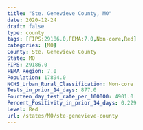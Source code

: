 ```yaml
---
title: "Ste. Genevieve County, MO"
date: 2020-12-24
draft: false
type: county
tags: [FIPS:29186.0,FEMA:7.0,Non-core,Red]
categories: [MO]
County: Ste. Genevieve County
State: MO
FIPS: 29186.0
FEMA_Region: 7.0
Population: 17894.0
NCHS_Urban_Rural_Classification: Non-core
Tests_in_prior_14_days: 877.0
Fourteen_day_test_rate_per_100000: 4901.0
Percent_Positivity_in_prior_14_days: 0.229
Level: Red
url: /states/MO/ste-genevieve-county
---
```



